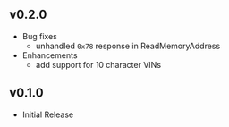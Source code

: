 ## v0.2.0

* Bug fixes
   * unhandled `0x78` response in ReadMemoryAddress
* Enhancements
   * add support for 10 character VINs

## v0.1.0

* Initial Release

